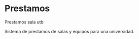 Prestamos
=========

Prestamos sala utb

Sistema de prestamos de salas y equipos para una universidad.
